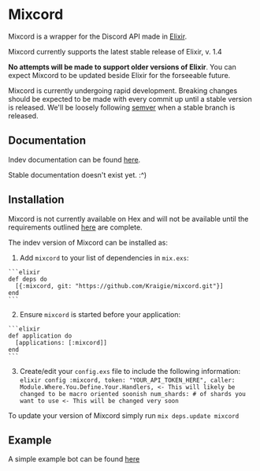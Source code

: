 # Mixcord

Mixcord is a wrapper for the Discord API made in [Elixir](http://elixir-lang.org/).

Mixcord currently supports the latest stable release of Elixir, v. 1.4

**No attempts will be made to support older versions of Elixir**. You can expect Mixcord to be updated beside Elixir for the forseeable future.

Mixcord is currently undergoing rapid development. Breaking changes should be expected to be made with every commit up until a stable version is released.
We'll be loosely following [semver](http://semver.org/) when a stable branch is released.

## Documentation
Indev documentation can be found [here](https://kraigie.github.io/mixcord/).

Stable documentation doesn't exist yet. :^)

## Installation

Mixcord is not currently available on Hex and will not be available until the requirements outlined [here](https://github.com/Kraigie/mixcord/projects/1) are complete.

The indev version of Mixcord can be installed as:

  1. Add `mixcord` to your list of dependencies in `mix.exs`:

    ```elixir
    def deps do
      [{:mixcord, git: "https://github.com/Kraigie/mixcord.git"}]
    end
    ```

  2. Ensure `mixcord` is started before your application:

    ```elixir
    def application do
      [applications: [:mixcord]]
    end
    ```

  3. Create/edit your `config.exs` file to include the following information:
    ```elixir
      config :mixcord,
        token: "YOUR_API_TOKEN_HERE",
        caller: Module.Where.You.Define.Your.Handlers, <- This will likely be changed to be macro oriented soonish
        num_shards: # of shards you want to use <- This will be changed very soon
    ```

To update your version of Mixcord simply run `mix deps.update mixcord`

## Example
A simple example bot can be found [here](https://github.com/Kraigie/mixbot)
